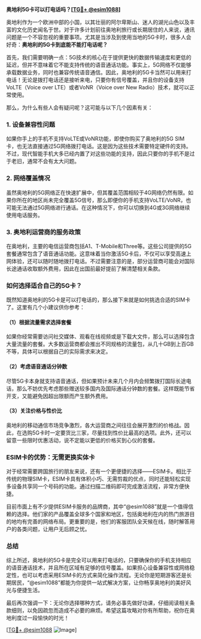 **奥地利5G卡可以打电话吗？[[TG💪+ @esim1088](https://t.me/s/esim1088)]**

奥地利作为一个欧洲中部的小国，以其壮丽的阿尔卑斯山、迷人的湖光山色以及丰富的文化历史闻名于世。对于许多计划前往奥地利旅行或长期居住的人来说，通讯问题是一个不容忽视的重要事项。尤其是当涉及到使用当地的5G卡时，很多人会好奇：**奥地利的5G卡到底能不能打电话呢？**

首先，我们需要明确一点：5G技术的核心在于提供更快的数据传输速度和更低的延迟，但并不意味着它不能支持传统的语音通话功能。事实上，5G网络不仅能够承载数据业务，同时也兼容传统语音通信。因此，奥地利的5G卡当然可以用来打电话！无论是拨打电话还是接听来电，只要你有信号覆盖，并且你的设备支持VoLTE（Voice over LTE）或者VoNR（Voice over New Radio）技术，就可以正常使用。

那么，为什么有些人会有疑问呢？这可能与以下几个因素有关：

### **1. 设备兼容性问题**
如果你手上的手机不支持VoLTE或VoNR功能，即使你购买了奥地利的5G SIM卡，也无法直接通过5G网络拨打电话。这是因为这些技术需要特定硬件的支持。不过，现代智能手机大多已经内置了对这些功能的支持，因此只要你的手机不是过于老旧，通常不会有太大问题。

### **2. 网络覆盖情况**
虽然奥地利的5G网络正在快速扩展中，但其覆盖范围相较于4G网络仍然有限。如果你所在的地区尚未完全覆盖5G信号，那么即便你的手机支持VoLTE/VoNR，也可能无法通过5G网络进行通话。在这种情况下，你可以切换到4G或3G网络继续使用电话服务。

### **3. 奥地利运营商的服务政策**
在奥地利，主要的电信运营商包括A1、T-Mobile和Three等。这些公司提供的5G套餐通常包含了语音通话功能。这意味着当你激活5G卡后，不仅可以享受高速上网体验，还可以随时随地拨打电话。不过需要注意的是，部分运营商可能会对国际长途通话收取额外费用，因此在出国前最好提前了解清楚相关条款。

### **如何选择适合自己的5G卡？**

既然知道奥地利的5G卡是可以打电话的，那么接下来就是如何挑选合适的SIM卡了。这里有几个小建议供你参考：

#### **（1）根据流量需求选择套餐**
如果你经常需要访问社交媒体、观看在线视频或是下载大文件，那么可以选择包含大量流量的套餐。大多数运营商都会推出不同规格的流量包，从几十GB到上百GB不等，具体可以根据自己的实际需求来决定。

#### **（2）考虑语音通话分钟数**
尽管5G卡本身就支持语音通话，但如果预计未来几个月内会频繁拨打国际长途电话，那么不妨优先考虑那些赠送较多国内及国际通话分钟数的套餐。这样既能节省开支，又能避免因超出限额而产生额外费用。

#### **（3）关注价格与性价比**
奥地利的移动通信市场竞争激烈，各大运营商之间往往会展开激烈的价格战。因此，在选购5G卡时一定要货比三家，尽量找到性价比最高的选项。此外，还可以留意一些限时优惠活动，说不定能以更低的价格买到心仪的套餐。

### **ESIM卡的优势：无需更换实体卡**

对于经常需要跨国旅行的朋友来说，还有一个更便捷的选择——ESIM卡。相比于传统的物理SIM卡，ESIM卡具有体积小巧、无需剪裁的优点，同时还能轻松实现多设备共享同一个号码的功能。通过扫描二维码即可完成激活流程，非常方便快捷。

目前市面上有不少提供ESIM卡服务的品牌商，其中“@esim1088”就是一个值得信赖的选择。他们家的产品覆盖全球多个国家和地区，包括奥地利在内的热门旅游目的地均有完善的网络布局。更重要的是，他们的客服团队全天候在线，随时解答用户的各类问题，让用户无后顾之忧。

### **总结**

综上所述，奥地利的5G卡是完全可以用来打电话的，只要确保你的手机支持相应的语音通话技术，并且所在区域有足够的信号覆盖。如果担心设备兼容性或网络稳定性，也可以考虑采用ESIM卡的方式来简化操作流程。无论你是短期游客还是长期居民，“@esim1088”都能为你提供一站式解决方案，让你畅享奥地利的美好风光与便捷生活。

最后再次强调一下：无论你选择哪种方式，请务必事先做好功课，仔细阅读相关条款细则，以免因疏忽而造成不必要的麻烦。希望这篇攻略对你有所帮助，祝你在奥地利度过一段愉快的时光！

[[TG💪+ @esim1088](https://t.me/s/esim1088) ![Image](https://i.postimg.cc/4NQfJmqS/Snipaste-2025-05-13-00-14-12.png)]